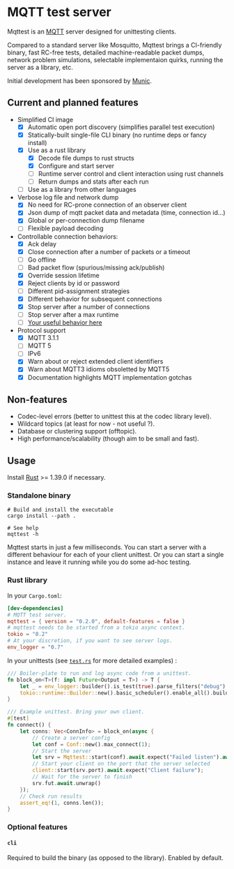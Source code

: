 # MQTT test server

Mqttest is an [MQTT](https://mqtt.org/) server designed for unittesting clients.

Compared to a standard server like Mosquitto, Mqttest brings a CI-friendly binary, fast RC-free
tests, detailed machine-readable packet dumps, network problem simulations, selectable implementaion
quirks, running the server as a library, etc.

Initial development has been sponsored by [Munic](https://munic.io/).

## Current and planned features

- Simplified CI image
  - [x] Automatic open port discovery (simplifies parallel test execution)
  - [x] Statically-built single-file CLI binary (no runtime deps or fancy install)
  - [x] Use as a rust library
    - [x] Decode file dumps to rust structs
    - [x] Configure and start server
    - [ ] Runtime server control and client interaction using rust channels
    - [ ] Return dumps and stats after each run
  - [ ] Use as a library from other languages
- Verbose log file and network dump
  - [x] No need for RC-prone connection of an observer client
  - [x] Json dump of mqtt packet data and metadata (time, connection id...)
  - [x] Global or per-connection dump filename
  - [ ] Flexible payload decoding
- Controllable connection behaviors:
  - [x] Ack delay
  - [x] Close connection after a number of packets or a timeout
  - [ ] Go offline
  - [ ] Bad packet flow (spurious/missing ack/publish)
  - [x] Override session lifetime
  - [x] Reject clients by id or password
  - [ ] Different pid-assignment strategies
  - [x] Different behavior for subsequent connections
  - [x] Stop server after a number of connections
  - [ ] Stop server after a max runtime
  - [ ] [Your useful behavior here](https://github.com/vincentdephily/mqttest/issues)
- Protocol support
  - [x] MQTT 3.1.1
  - [ ] MQTT 5
  - [ ] IPv6
  - [x] Warn about or reject extended client identifiers
  - [x] Warn about MQTT3 idioms obsoletted by MQTT5
  - [x] Documentation highlights MQTT implementation gotchas

## Non-features

* Codec-level errors (better to unittest this at the codec library level).
* Wildcard topics (at least for now - not useful ?).
* Database or clustering support (offtopic).
* High performance/scalability (though aim to be small and fast).

## Usage

Install [Rust](https://rust-lang.org/) >= 1.39.0 if necessary.

### Standalone binary

```shell
# Build and install the executable
cargo install --path .

# See help
mqttest -h
```

Mqttest starts in just a few milliseconds. You can start a server with a different behaviour for
each of your client unittest. Or you can start a single instance and leave it running while you do
some ad-hoc testing.

### Rust library

In your `Cargo.toml`:

```toml
[dev-dependencies]
# MQTT test server.
mqttest = { version = "0.2.0", default-features = false }
# mqttest needs to be started from a tokio async context.
tokio = "0.2"
# At your discretion, if you want to see server logs.
env_logger = "0.7"
```

In your unittests (see [`test.rs`](src/test.rs) for more detailed examples) :

```rust
/// Boiler-plate to run and log async code from a unittest.
fn block_on<T>(f: impl Future<Output = T>) -> T {
    let _ = env_logger::builder().is_test(true).parse_filters("debug").try_init();
    tokio::runtime::Builder::new().basic_scheduler().enable_all().build().unwrap().block_on(f)
}

/// Example unittest. Bring your own client.
#[test]
fn connect() {
    let conns: Vec<ConnInfo> = block_on(async {
        // Create a server config
        let conf = Conf::new().max_connect(1);
        // Start the server
        let srv = Mqttest::start(conf).await.expect("Failed listen").await;
        // Start your client on the port that the server selected
        client::start(srv.port).await.expect("Client failure");
        // Wait for the server to finish
        srv.fut.await.unwrap()
    });
    // Check run results
    assert_eq!(1, conns.len());
}
```

### Optional features

#### `cli`

Required to build the binary (as opposed to the library). Enabled by default.

